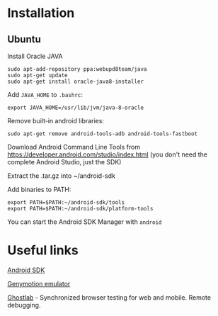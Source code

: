 # Installation

## Ubuntu

Install Oracle JAVA
```
sudo apt-add-repository ppa:webupd8team/java
sudo apt-get update
sudo apt-get install oracle-java8-installer
```

Add `JAVA_HOME` to `.bashrc`:
```
export JAVA_HOME=/usr/lib/jvm/java-8-oracle
```

Remove built-in android libraries:
```
sudo apt-get remove android-tools-adb android-tools-fastboot
```

Download Android Command Line Tools from
https://developer.android.com/studio/index.html
(you don't need the complete Android Studio, just the SDK)

Extract the .tar.gz into ~/android-sdk

Add binaries to PATH:
```
export PATH=$PATH:~/android-sdk/tools
export PATH=$PATH:~/android-sdk/platform-tools
```

You can start the Android SDK Manager with `android`

# Useful links

[Android SDK](https://developer.android.com/index.html)

[Genymotion emulator](https://www.genymotion.com/)

[Ghostlab](http://www.vanamco.com/ghostlab/) - Synchronized browser testing for
web and mobile. Remote debugging.
